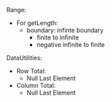 Range: 
- For getLength:
    - boundary: infinte boundary
        - finite to infinite
        - negative infinite to finite

DataUtilities:
- Row Total:
    - Null Last Element
- Column Total:
    - Null Last Element